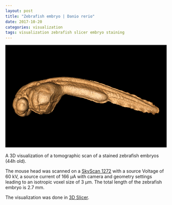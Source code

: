 ```yaml
---
layout: post
title: "Zebrafish embryo | Danio rerio"
date: 2017-10-20
categories: visualization
tags: visualization zebrafish slicer embryo staining
---
```


![zebrafish-embryo](/assets/2017/10/20/danio-rerio-embryo/ZebraFish.png)

A 3D visualization of a tomographic scan of a stained zebrafish embryos (44h old).

The mouse head was scanned on a [SkyScan 1272](http://bruker-microct.com/products/1272.htm) with a source Voltage of 60 kV, a source current of 166 µA with camera and geometry settings leading to an isotropic voxel size of 3 µm.
The total length of the zebrafish embryo is  2.7 mm.

The visualization was done in [3D Slicer](https://www.slicer.org/).
